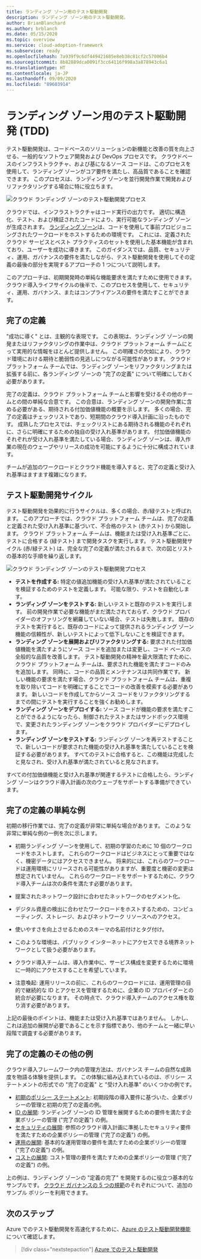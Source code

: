 ```yaml
---
title: ランディング ゾーン用のテスト駆動開発
description: ランディング ゾーン用のテスト駆動開発。
author: BrianBlanchard
ms.author: brblanch
ms.date: 05/15/2020
ms.topic: overview
ms.service: cloud-adoption-framework
ms.subservice: ready
ms.openlocfilehash: 7a939f9c6df449421685e8eb38c81cf2c57006b4
ms.sourcegitcommit: 8b82889dca0091f3cc64116f998a3a878943c6a1
ms.translationtype: HT
ms.contentlocale: ja-JP
ms.lasthandoff: 09/09/2020
ms.locfileid: "89603914"
---
```

# <a name="test-driven-development-tdd-for-landing-zones"></a>ランディング ゾーン用のテスト駆動開発 (TDD)

テスト駆動開発は、コードベースのソリューションの新機能と改善の質を向上させる、一般的なソフトウェア開発および DevOps プロセスです。 クラウドベースのインフラストラクチャ、および基になるソース コードは、このプロセスを使用して、ランディング ゾーンがコア要件を満たし、高品質であることを確認できます。 このプロセスは、ランディング ゾーンを並行開発作業で開発およびリファクタリングする場合に特に役立ちます。

![クラウド ランディング ゾーンのテスト駆動開発プロセス](../../_images/ready/test-driven-development-process.png)

クラウドでは、インフラストラクチャはコード実行の出力です。 適切に構造化、テスト、および検証されたコードにより、実行可能なランディング ゾーンが生成されます。 [ランディング ゾーン](../landing-zone/index.md)は、コードを使用して事前プロビジョニングされたワークロードをホストするための環境です。 これには、定義されたクラウド サービスとベスト プラクティスのセットを使用した基本機能が含まれており、ユーザーを成功に導きます。 このガイダンスでは、品質、セキュリティ、運用、ガバナンスの要件を満たしながら、テスト駆動開発を使用してその定義の最後の部分を実現するアプローチの 1 つについて説明します。

このアプローチは、初期開発時の単純な機能要求を満たすために使用できます。 クラウド導入ライフサイクルの後半で、このプロセスを使用して、セキュリティ、運用、ガバナンス、またはコンプライアンスの要件を満たすことができます。

## <a name="definition-of-done"></a>完了の定義

"成功に導く" とは、主観的な表現です。 この表現は、ランディング ゾーンの開発またはリファクタリングの作業中は、クラウド プラットフォーム チームにとって実用的な情報をほとんど提供しません。 この明確さの欠如により、クラウド環境における期待と脆弱性の見逃しにつながる可能性があります。 クラウド プラットフォーム チームでは、ランディング ゾーンをリファクタリングまたは拡張する前に、各ランディング ゾーンの "完了の定義" について明確にしておく必要があります。

完了の定義は、クラウド プラットフォーム チームと影響を受けるその他のチームとの間の単純な合意です。 この合意は、ランディング ゾーンの開発作業に含める必要がある、期待される付加価値機能の概要を示します。 多くの場合、完了の定義はチェックリストであり、短期間のクラウド導入計画に沿ったものです。 成熟したプロセスでは、チェックリストにある期待される機能のそれぞれに、さらに明確にするための独自の受け入れ基準があります。 付加価値機能のそれぞれが受け入れ基準を満たしている場合、ランディング ゾーンは、導入作業の現在のウェーブやリリースの成功を可能にするように十分に構成されています。

チームが追加のワークロードとクラウド機能を導入すると、完了の定義と受け入れ基準はますます複雑になります。

## <a name="test-driven-development-cycle"></a>テスト駆動開発サイクル

テスト駆動開発を効果的に行うサイクルは、多くの場合、赤/緑テストと呼ばれます。 このアプローチでは、クラウド プラットフォーム チームは、完了の定義と定義された受け入れ基準に基づいて、不合格のテスト (赤テスト) から開始します。 クラウド プラットフォーム チームは、機能または受け入れ基準ごとに、テストに合格する (緑テスト) まで開発タスクを実行します。 テスト駆動開発サイクル (赤/緑テスト) は、完全な完了の定義が満たされるまで、次の図とリストの基本的な手順を繰り返します。

![クラウド ランディング ゾーンのテスト駆動開発プロセス](../../_images/ready/test-driven-development-process.png)

- **テストを作成する:** 特定の値追加機能の受け入れ基準が満たされていることを検証するためのテストを定義します。 可能な限り、テストを自動化します。
- **ランディング ゾーンをテストする:** 新しいテストと既存のテストを実行します。 前の開発作業で必要な機能がまだ満たされておらず、クラウド プロバイダーのオファリングを網羅していない場合、テストは失敗します。 既存のテストを実行すると、既存のコードによって提供されるランディング ゾーン機能の信頼性が、新しいテストによって低下しないことを検証できます。
- **ランディング ゾーンを展開およびリファクタリングする:** 要求された付加価値機能を満たすようにソース コードを追加または変更し、コード ベースの全般的な品質を改善します。 テスト駆動開発の精神を最大限満たすために、クラウド プラットフォーム チームは、要求された機能を満たすコードのみを追加します。 同時に、コードの品質とメンテナンスは共同作業です。 新しい機能の要求を満たす場合、クラウド プラットフォーム チームは、重複を取り除いてコードを明確にすることでコードの改善を模索する必要があります。 新しいコードを作成してからソース コードをリファクタリングするまでの間にテストを実行することを強くお勧めします。
- **ランディング ゾーンをデプロイする:** ソース コードが機能の要求を満たすことができるようになったら、制御されたテストまたはサンドボックス環境で、変更されたランディング ゾーンをクラウド プロバイダーにデプロイします。
- **ランディング ゾーンをテストする:** ランディング ゾーンを再テストすることで、新しいコードが要求された機能の受け入れ基準を満たしていることを検証する必要があります。 すべてのテストに合格すると、この機能は完成したと見なされ、受け入れ基準が満たされていると見なされます。

すべての付加価値機能と受け入れ基準が関連するテストに合格したら、ランディング ゾーンはクラウド導入計画の次のウェーブをサポートする準備ができています。

## <a name="simple-example-of-a-definition-of-done"></a>完了の定義の単純な例

初期の移行作業では、完了の定義が非常に単純な場合があります。 このような非常に単純な例の一例を次に示します。

- 初期ランディング ゾーンを使用して、初期の学習のために 10 個のワークロードをホストします。 これらのワークロードはビジネスにとって重要ではなく、機密データにはアクセスできません。 将来的には、これらのワークロードは運用環境にリリースされる可能性がありますが、重要度と機密の変更は想定されていません。 これらのワークロードをサポートするために、クラウド導入チームは次の条件を満たす必要があります。

- 提案されたネットワーク設計に合わせたネットワークのセグメント化。
- デジタル資産の検出に合わせたワークロードをホストするための、コンピューティング、ストレージ、およびネットワーク リソースへのアクセス。
- 使いやすさを向上させるためのスキーマの名前付けとタグ付け。
- このような環境は、パブリック インターネットにアクセスできる境界ネットワークとして扱う必要があります。
- クラウド導入チームは、導入作業中に、サービス構成を変更するために環境に一時的にアクセスすることを希望しています。
- 注意喚起: 運用リリースの前に、これらのワークロードには、運用管理の目的で継続的な ID とアクセスを管理するために、企業の ID プロバイダーとの統合が必要になります。 その時点で、クラウド導入チームのアクセス権を取り消す必要があります。

上記の最後のポイントは、機能または受け入れ基準ではありません。 しかし、これは追加の展開が必要であることを示す指標であり、他のチームと一緒に早い段階で調査する必要があります。

## <a name="additional-examples-of-a-definition-of-done"></a>完了の定義のその他の例

クラウド導入フレームワーク内の管理方法は、ガバナンス チームの自然な成熟度を物語る体験を提供します。 この体験に組み込まれているのは、ポリシー ステートメントの形式での "完了の定義" と "受け入れ基準" のいくつかの例です。

- [初期のポリシー ステートメント](../../govern/guides/complex/initial-corporate-policy.md#policy-statements): 初期段階の導入要件に基づいた、企業ポリシーの管理と初期の完了の定義の例。
- [ID の展開](../../govern/guides/complex/identity-baseline-improvement.md#incremental-improvement-of-the-policy-statements): ランディング ゾーンの ID 管理を展開するための要件を満たす企業ポリシーの管理 ("完了の定義") の例。
- [セキュリティの展開](../../govern/guides/complex/security-baseline-improvement.md#incremental-improvement-of-the-policy-statements): 参照のクラウド導入計画に準拠したセキュリティ要件を満たすための企業ポリシーの管理 ("完了の定義") の例。
- [運用の展開](../../govern/guides/complex/resource-consistency-improvement.md#incremental-improvement-of-the-policy-statements): 基本的な運用管理の要件を満たすための企業ポリシーの管理 ("完了の定義") の例。
- [コストの展開](../../govern/guides/complex/cost-management-improvement.md#changes-to-the-policy-statements): コスト管理の要件を満たすための企業ポリシーの管理 ("完了の定義") の例。

上の例は、ランディング ゾーンの "定義の完了" を開発するのに役立つ基本的なサンプルです。 [クラウド ガバナンスの 5 つの規範](../../govern/governance-disciplines.md)のそれぞれについて、追加のサンプル ポリシーを利用できます。

## <a name="next-steps"></a>次のステップ

Azure でのテスト駆動開発を高速化するために、[Azure のテスト駆動開発機能](./azure-test-driven-development.md)について確認します。

> [!div class="nextstepaction"]
> [Azure でのテスト駆動開発](./azure-test-driven-development.md)
